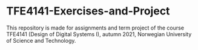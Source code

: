 # TFE4141-Exercises-and-Project

This repository is made for assignments and term project of the course TFE4141 (Design of Digital Systems I), autumn 2021, Norwegian University of Science and Technology.
